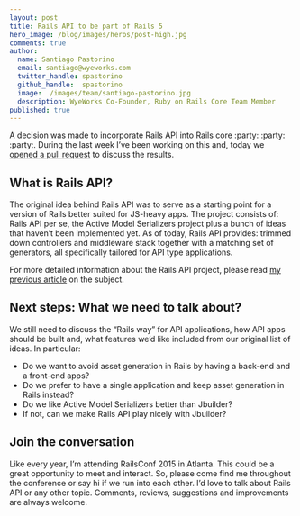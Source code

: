 ```yaml
---
layout: post
title: Rails API to be part of Rails 5
hero_image: /blog/images/heros/post-high.jpg
comments: true
author:
  name: Santiago Pastorino
  email: santiago@wyeworks.com
  twitter_handle: spastorino
  github_handle:  spastorino
  image:  /images/team/santiago-pastorino.jpg
  description: WyeWorks Co-Founder, Ruby on Rails Core Team Member
published: true
---
```


A decision was made to incorporate Rails API into Rails core :party: :party: :party:. During the last week I’ve been working on this and, today we [opened a pull request](https://github.com/rails/rails/pull/19832) to discuss the results.

## What is Rails API?

The original idea behind Rails API was to serve as a starting point for a version of Rails better suited for JS-heavy apps. The project consists of: Rails API per se, the Active Model Serializers project plus a bunch of ideas that haven’t been implemented yet. As of today, Rails API provides: trimmed down controllers and middleware stack together with a matching set of generators, all specifically tailored for API type applications.

For more detailed information about the Rails API project, please read [my previous article](http://wyeworks.com/blog/2012/4/20/rails-for-api-applications-rails-api-released/) on the subject.

## Next steps: What we need to talk about?

We still need to discuss the “Rails way” for API applications, how API apps should be built and, what features we’d like included from our original list of ideas. In particular:

- Do we want to avoid asset generation in Rails by having a back-end and a front-end apps?
- Do we prefer to have a single application and keep asset generation in Rails instead?
- Do we like Active Model Serializers better than Jbuilder?
- If not, can we make Rails API play nicely with Jbuilder?

## Join the conversation

Like every year, I’m attending RailsConf 2015 in Atlanta. This could be a great opportunity to meet and interact. So, please come find me throughout the conference or say hi if we run into each other. I’d love to talk about Rails API or any other topic. Comments, reviews, suggestions and improvements are always welcome.
